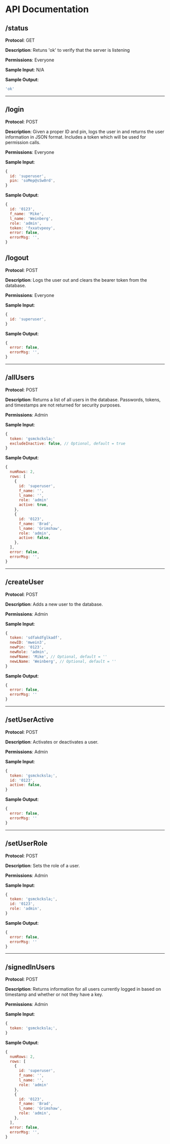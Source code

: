 # API Documentation

## **/status**

**Protocol**: GET

**Description**: Retuns 'ok' to verify that the server is listening

**Permissions**: Everyone

**Sample Input**: N/A

**Sample Output**:
```javascript
'ok'
```

---

## **/login**

**Protocol**: POST

**Description**: Given a proper ID and pin, logs the user in and returns the user information in JSON format. Includes a token which will be used for permission calls.

**Permissions**: Everyone

**Sample Input**:
```javascript
{
  id: 'superuser',
  pin: 'soMep@sSw0rd',
}
```

**Sample Output**:
```javascript
{
  id: '0123',
  f_name: 'Mike',
  l_name: 'Weinberg',
  role: 'admin',
  token: 'fxxatvpeoy',
  error: false,
  errorMsg: '',
}
```


## **/logout**

**Protocol**: POST

**Description**: Logs the user out and clears the bearer token from the database.

**Permissions**: Everyone

**Sample Input**:
```javascript
{
  id: 'superuser',
}
```

**Sample Output**:
```javascript
{
  error: false,
  errorMsg: '',
}
```

---

## **/allUsers**

**Protocol**: POST

**Description**: Returns a list of all users in the database. Passwords, tokens, and timestamps are not returned for security purposes.

**Permissions**: Admin

**Sample Input**:
```javascript
{
  token: 'gsmckcksla;'
  excludeInactive: false, // Optional, default = true
}
```

**Sample Output**:
```javascript
{
  numRows: 2,
  rows: [
    {
      id: 'superuser',
      f_name: '',
      l_name: '',
      role: 'admin'
      active: true,
    },
    {
      id: '0123',
      f_name: 'Brad',
      l_name: 'Grimshaw',
      role: 'admin',
      active: false,
    },
  ],
  error: false,
  errorMsg: '',
}
```

---

## **/createUser**

**Protocol**: POST

**Description**: Adds a new user to the database.

**Permissions**: Admin

**Sample Input**:
```javascript
{
  token: 'sdfakdfglkadf',
  newID: 'mwein3',
  newPin: '0123',
  newRole: 'admin',
  newFName: 'Mike', // Optional, default = ''
  newLName: 'Weinberg', // Optional, default = ''
}
```

**Sample Output**:
```javascript
{
  error: false,
  errorMsg: ''
}
```

---

## **/setUserActive**

**Protocol**: POST

**Description**: Activates or deactivates a user.

**Permissions**: Admin

**Sample Input**:
```javascript
{
  token: 'gsmckcksla;',
  id: '0123',
  active: false,
}
```

**Sample Output**:
```javascript
{
  error: false,
  errorMsg: ''
}
```

---

## **/setUserRole**

**Protocol**: POST

**Description**: Sets the role of a user.

**Permissions**: Admin

**Sample Input**:
```javascript
{
  token: 'gsmckcksla;',
  id: '0123',
  role: 'admin',
}
```

**Sample Output**:
```javascript
{
  error: false,
  errorMsg: ''
}
```

---

## **/signedInUsers**

**Protocol**: POST

**Description**: Returns information for all users currently logged in based on timestamp and whether or not they have a key.

**Permissions**: Admin

**Sample Input**:
```javascript
{
  token: 'gsmckcksla;',
}
```

**Sample Output**:
```javascript
{
  numRows: 2,
  rows: [
    {
      id: 'superuser',
      f_name: '',
      l_name: '',
      role: 'admin'
    },
    {
      id: '0123',
      f_name: 'Brad',
      l_name: 'Grimshaw',
      role: 'admin',
    },
  ],
  error: false,
  errorMsg: '',
}
```